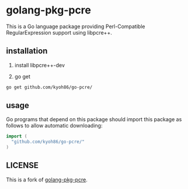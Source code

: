 golang-pkg-pcre
===============

This is a Go language package providing Perl-Compatible RegularExpression
support using libpcre++.

## installation

1. install libpcre++-dev

2. go get

```bash
go get github.com/kyoh86/go-pcre/
```

## usage

Go programs that depend on this package should import this package as
follows to allow automatic downloading:

```go
import (
  "github.com/kyoh86/go-pcre/"
)
```

## LICENSE

This is a fork of [golang-pkg-pcre](https://github.com/mathpl/golang-pkg-pcre).
